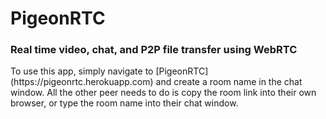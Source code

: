 # PigeonRTC
<h3> Real time video, chat, and P2P file transfer using WebRTC </h3>
To use this app, simply navigate to [PigeonRTC](https://pigeonrtc.herokuapp.com) and create a room name in the chat window. All the other peer needs to do is copy the room link into their own browser, or type the room name into their chat window.
